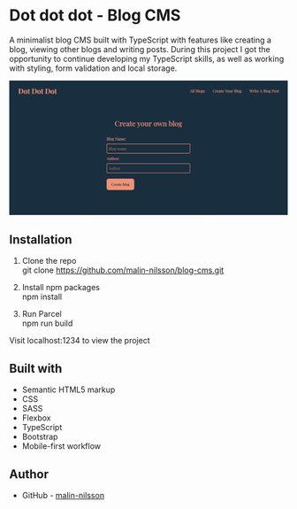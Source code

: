 # Dot dot dot - Blog CMS
A minimalist blog CMS built with TypeScript with features like creating a blog, viewing other blogs and writing posts. During this project I got the opportunity to continue developing my TypeScript skills, as well as working with styling, form validation and local storage.

![](./src/assets/screenshot.jpg)

## Installation
1. Clone the repo\
git clone https://github.com/malin-nilsson/blog-cms.git

2. Install npm packages\
npm install

3. Run Parcel\
npm run build

Visit localhost:1234 to view the project

## Built with
- Semantic HTML5 markup
- CSS
- SASS
- Flexbox
- TypeScript
- Bootstrap
- Mobile-first workflow

## Author
- GitHub - [malin-nilsson](https://github.com/malin-nilsson)
